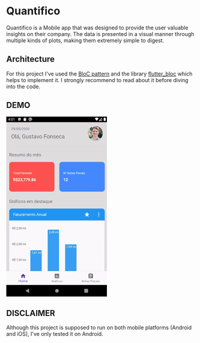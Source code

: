 # Quantifico

Quantifico is a Mobile app that was designed to provide the user valuable insights on their company. The data is presented in a visual manner through multiple kinds of plots, making them extremely simple to digest.

## Architecture

For this project I've used the [BloC pattern](https://www.didierboelens.com/2018/08/reactive-programming-streams-bloc/) and the library [flutter_bloc](https://pub.dev/packages/flutter_bloc) which helps to implement it. I strongly recommend to read about it before diving into the code.

## DEMO

![](demo.gif)


## DISCLAIMER

Although this project is supposed to run on both mobile platforms (Android and iOS), I've only tested it on Android.
